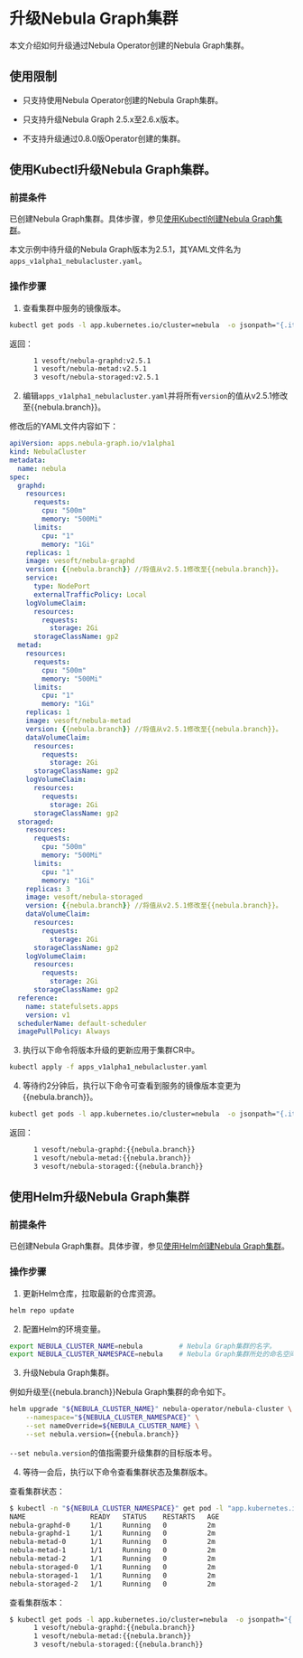 # 升级Nebula Graph集群

本文介绍如何升级通过Nebula Operator创建的Nebula Graph集群。

## 使用限制

- 只支持使用Nebula Operator创建的Nebula Graph集群。

- 只支持升级Nebula Graph 2.5.x至2.6.x版本。
  
- 不支持升级通过0.8.0版Operator创建的集群。

## 使用Kubectl升级Nebula Graph集群。

### 前提条件

已创建Nebula Graph集群。具体步骤，参见[使用Kubectl创建Nebula Graph集群](3.deploy-nebula-graph-cluster/3.1create-cluster-with-kubectl.md)。

本文示例中待升级的Nebula Graph版本为2.5.1，其YAML文件名为`apps_v1alpha1_nebulacluster.yaml`。

### 操作步骤

1. 查看集群中服务的镜像版本。

  ```bash
  kubectl get pods -l app.kubernetes.io/cluster=nebula  -o jsonpath="{.items[*].spec.containers[*].image}" |tr -s '[[:space:]]' '\n' |sort |uniq -c
  ```

  返回：

  ```bash
        1 vesoft/nebula-graphd:v2.5.1
        1 vesoft/nebula-metad:v2.5.1
        3 vesoft/nebula-storaged:v2.5.1  
  ```

2. 编辑`apps_v1alpha1_nebulacluster.yaml`并将所有`version`的值从v2.5.1修改至{{nebula.branch}}。

  修改后的YAML文件内容如下：

  ```yaml
  apiVersion: apps.nebula-graph.io/v1alpha1
  kind: NebulaCluster
  metadata:
    name: nebula
  spec:
    graphd:
      resources:
        requests:
          cpu: "500m"
          memory: "500Mi"
        limits:
          cpu: "1"
          memory: "1Gi"
      replicas: 1
      image: vesoft/nebula-graphd
      version: {{nebula.branch}} //将值从v2.5.1修改至{{nebula.branch}}。
      service:
        type: NodePort
        externalTrafficPolicy: Local
      logVolumeClaim:
        resources:
          requests:
            storage: 2Gi
        storageClassName: gp2
    metad:
      resources:
        requests:
          cpu: "500m"
          memory: "500Mi"
        limits:
          cpu: "1"
          memory: "1Gi"
      replicas: 1
      image: vesoft/nebula-metad
      version: {{nebula.branch}} //将值从v2.5.1修改至{{nebula.branch}}。
      dataVolumeClaim:
        resources:
          requests:
            storage: 2Gi
        storageClassName: gp2
      logVolumeClaim:
        resources:
          requests:
            storage: 2Gi
        storageClassName: gp2
    storaged:
      resources:
        requests:
          cpu: "500m"
          memory: "500Mi"
        limits:
          cpu: "1"
          memory: "1Gi"
      replicas: 3
      image: vesoft/nebula-storaged
      version: {{nebula.branch}} //将值从v2.5.1修改至{{nebula.branch}}。
      dataVolumeClaim:
        resources:
          requests:
            storage: 2Gi
        storageClassName: gp2
      logVolumeClaim:
        resources:
          requests:
            storage: 2Gi
        storageClassName: gp2
    reference:
      name: statefulsets.apps
      version: v1
    schedulerName: default-scheduler
    imagePullPolicy: Always
  ```

3. 执行以下命令将版本升级的更新应用于集群CR中。
   
  ```bash
  kubectl apply -f apps_v1alpha1_nebulacluster.yaml
  ```

4. 等待约2分钟后，执行以下命令可查看到服务的镜像版本变更为{{nebula.branch}}。
   
  ```bash
  kubectl get pods -l app.kubernetes.io/cluster=nebula  -o jsonpath="{.items[*].spec.containers[*].image}" |tr -s '[[:space:]]' '\n' |sort |uniq -c
  ```

  返回：

  ```bash
        1 vesoft/nebula-graphd:{{nebula.branch}}
        1 vesoft/nebula-metad:{{nebula.branch}}
        3 vesoft/nebula-storaged:{{nebula.branch}}  
  ```

## 使用Helm升级Nebula Graph集群

### 前提条件

已创建Nebula Graph集群。具体步骤，参见[使用Helm创建Nebula Graph集群](3.deploy-nebula-graph-cluster/3.2create-cluster-with-helm.md)。

### 操作步骤

1. 更新Helm仓库，拉取最新的仓库资源。

  ```bash
  helm repo update
  ```

2. 配置Helm的环境变量。
   
  ```bash
  export NEBULA_CLUSTER_NAME=nebula         # Nebula Graph集群的名字。
  export NEBULA_CLUSTER_NAMESPACE=nebula    # Nebula Graph集群所处的命名空间的名字。
  ```

3. 升级Nebula Graph集群。

  例如升级至{{nebula.branch}}Nebula Graph集群的命令如下。

  ```bash
  helm upgrade "${NEBULA_CLUSTER_NAME}" nebula-operator/nebula-cluster \
      --namespace="${NEBULA_CLUSTER_NAMESPACE}" \
      --set nameOverride=${NEBULA_CLUSTER_NAME} \
      --set nebula.version={{nebula.branch}}
  ```

  `--set nebula.version`的值指需要升级集群的目标版本号。

4. 等待一会后，执行以下命令查看集群状态及集群版本。

  查看集群状态：

  ```bash
  $ kubectl -n "${NEBULA_CLUSTER_NAMESPACE}" get pod -l "app.kubernetes.io/cluster=${NEBULA_CLUSTER_NAME}"
  NAME                READY   STATUS    RESTARTS   AGE
  nebula-graphd-0     1/1     Running   0          2m
  nebula-graphd-1     1/1     Running   0          2m
  nebula-metad-0      1/1     Running   0          2m
  nebula-metad-1      1/1     Running   0          2m
  nebula-metad-2      1/1     Running   0          2m
  nebula-storaged-0   1/1     Running   0          2m
  nebula-storaged-1   1/1     Running   0          2m
  nebula-storaged-2   1/1     Running   0          2m
  ```

  查看集群版本：

  ```bash
  $ kubectl get pods -l app.kubernetes.io/cluster=nebula  -o jsonpath="{.items[*].spec.containers[*].image}" |tr -s '[[:space:]]' '\n' |sort |uniq -c
        1 vesoft/nebula-graphd:{{nebula.branch}}
        1 vesoft/nebula-metad:{{nebula.branch}}
        3 vesoft/nebula-storaged:{{nebula.branch}}
  ```
